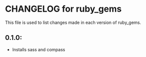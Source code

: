 # CHANGELOG for ruby_gems

This file is used to list changes made in each version of ruby_gems.

## 0.1.0:

* Installs sass and compass
